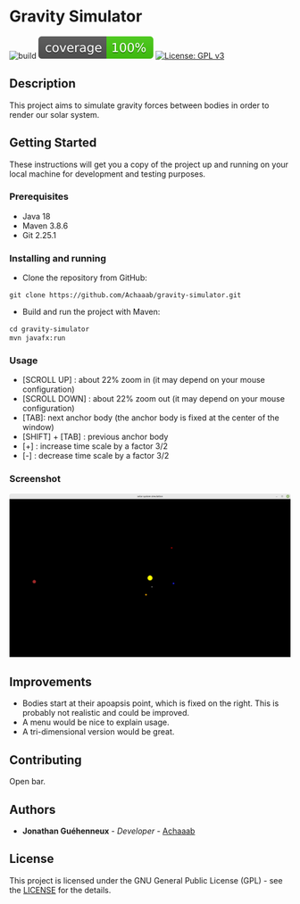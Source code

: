 # Gravity Simulator

![build](https://github.com/Achaaab/gravity-simulator/workflows/build/badge.svg)
![Coverage](.github/badges/jacoco.svg)
[![License: GPL v3](https://img.shields.io/badge/License-GPLv3-blue.svg)](https://www.gnu.org/licenses/gpl-3.0)

## Description
This project aims to simulate gravity forces between bodies in order to render our solar system.

## Getting Started
These instructions will get you a copy of the project up and running on your local machine for development and testing 
purposes.

### Prerequisites
* Java 18
* Maven 3.8.6
* Git 2.25.1

### Installing and running
* Clone the repository from GitHub:
```shell
git clone https://github.com/Achaaab/gravity-simulator.git
```
* Build and run the project with Maven:
```shell
cd gravity-simulator
mvn javafx:run
```

### Usage
* [SCROLL UP] : about 22% zoom in (it may depend on your mouse configuration)
* [SCROLL DOWN] : about 22% zoom out (it may depend on your mouse configuration)
* [TAB]: next anchor body (the anchor body is fixed at the center of the window)
* [SHIFT] + [TAB] : previous anchor body
* [+] : increase time scale by a factor 3/2
* [-] : decrease time scale by a factor 3/2

### Screenshot
![Sun, Mercury, Eearth, Moon, Mars and Jupiter](.github/pictures/mercury_to_jupiter.png)

## Improvements
* Bodies start at their apoapsis point, which is fixed on the right. This is probably not realistic and could be 
  improved.
* A menu would be nice to explain usage.
* A tri-dimensional version would be great.

## Contributing
Open bar.

## Authors
* **Jonathan Guéhenneux** - *Developer* - [Achaaab](https://github.com/Achaaab)

## License
This project is licensed under the GNU General Public License (GPL) - see the [LICENSE](LICENSE) for the details.
